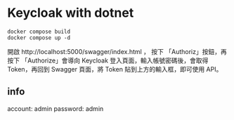 # Keycloak with dotnet

```
docker compose build
docker compose up -d
```

開啟 http://localhost:5000/swagger/index.html ， 按下 「Authoriz」按鈕，再按下 「Authorize」會導向 Keycloak 登入頁面，輸入帳號密碼後，會取得 Token，再回到 Swagger 頁面，將 Token 貼到上方的輸入框，即可使用 API。

## info 
account: admin
password: admin


